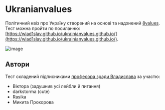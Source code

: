 # Ukranianvalues
Політичний квіз про Україну створений на основі та надхнений [8values](https://8values.github.io/). Тест можна пройти по посиланню: [https://wlad1slav.github.io/ukrainianvalues.github.io/](https://wlad1slav.github.io/ukrainianvalues.github.io/).

![image](https://github.com/Wlad1slav/ukrainianvalues.github.io/assets/98209882/41dfc611-5362-47c9-8aa7-8148718494f5)

## Автори
Тест складений підписниками [професора зради Владислава](https://www.youtube.com/@vlady_slave/videos) за участю:

- Віктора (задушнив усі лейбли й питання)
- darkstorma (cute)
- Rasika
- Микита Прохорова
